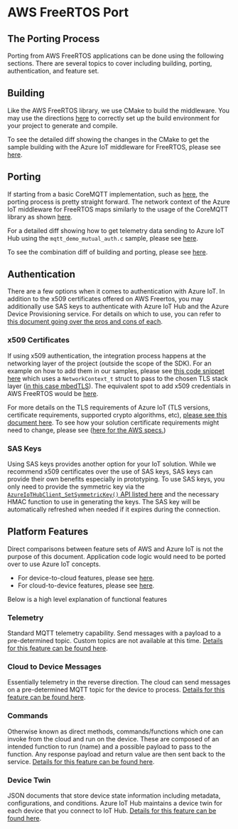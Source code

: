# AWS FreeRTOS Port

## The Porting Process

Porting from AWS FreeRTOS applications can be done using the following sections. There are several topics to cover including building, porting, authentication, and feature set.

## Building

Like the AWS FreeRTOS library, we use CMake to build the middleware. You may use the directions [here](https://github.com/Azure/azure-iot-middleware-freertos#using-cmake) to correctly set up the build environment for your project to generate and compile.

To see the detailed diff showing the changes in the CMake to get the sample building with the Azure IoT middleware for FreeRTOS, please see [here](https://github.com/aws/amazon-freertos/commit/cc30c2493f13b441d3f4029aacac420756cc09f9).

## Porting

If starting from a basic CoreMQTT implementation, such as [here](https://github.com/aws/amazon-freertos/blob/main/demos/coreMQTT/mqtt_demo_mutual_auth.c), the porting process is pretty straight forward. The network context of the Azure IoT middleware for FreeRTOS maps similarly to the usage of the CoreMQTT library as shown [here](https://github.com/aws/amazon-freertos/blob/3af6570347e4777d43653701bcea6ea8723a63af/demos/coreMQTT/mqtt_demo_mutual_auth.c#L795-L797).

For a detailed diff showing how to get telemetry data sending to Azure IoT Hub using the `mqtt_demo_mutual_auth.c` sample, please see [here](https://github.com/aws/amazon-freertos/commit/ea766b48f0d3773c7a1e4ff30b2e2769b4fb1650).

To see the combination diff of building and porting, please see [here](https://github.com/aws/amazon-freertos/compare/main...danewalton:aws-azure-port?expand=1).

## Authentication

There are a few options when it comes to authentication with Azure IoT. In addition to the x509 certificates offered on AWS Freertos, you may additionally use SAS keys to authenticate with Azure IoT Hub and the Azure Device Provisioning service. For details on which to use, you can refer to [this document going over the pros and cons of each](https://azure.microsoft.com/blog/iot-device-authentication-options/).

### x509 Certificates

If using x509 authentication, the integration process happens at the networking layer of the project (outside the scope of the SDK). For an example on how to add them in our samples, please see [this code snippet here](https://github.com/Azure-Samples/iot-middleware-freertos-samples/blob/98234388ec445de4fa482de54b468fee23d6a1f7/demos/sample_azure_iot/sample_azure_iot.c#L278-L281) which uses a `NetworkContext_t` struct to pass to the chosen TLS stack layer ([in this case mbedTLS](https://github.com/Azure-Samples/iot-middleware-freertos-samples/blob/98234388ec445de4fa482de54b468fee23d6a1f7/demos/common/transport/transport_tls_socket_using_mbedtls.c#L345-L395)). The equivalent spot to add x509 credentials in AWS FreeRTOS would be [here](https://github.com/aws/amazon-freertos/blob/3af6570347e4777d43653701bcea6ea8723a63af/demos/network_manager/aws_iot_network_manager.c#L887-L890).

For more details on the TLS requirements of Azure IoT (TLS versions, certificate requirements, supported crypto algorithms, etc), [please see this document here](https://docs.microsoft.com/azure/iot-hub/iot-hub-tls-support). To see how your solution certificate requirements might need to change, please see ([here for the AWS specs.](https://docs.aws.amazon.com/iot/latest/developerguide/transport-security.html))

### SAS Keys

Using SAS keys provides another option for your IoT solution. While we recommend x509 certificates over the use of SAS keys, SAS keys can provide their own benefits especially in prototyping. To use SAS keys, you only need to provide the symmetric key via the [`AzureIoTHubClient_SetSymmetricKey()` API listed here](https://github.com/Azure/azure-iot-middleware-freertos/blob/c01460aef798d37a2f5ccf35f1f9274d34bf3d2b/source/include/azure_iot_hub_client.h#L324-L327) and the necessary HMAC function to use in generating the keys. The SAS key will be automatically refreshed when needed if it expires during the connection.

## Platform Features

Direct comparisons between feature sets of AWS and Azure IoT is not the purpose of this document. Application code logic would need to be ported over to use Azure IoT concepts.

- For device-to-cloud features, please see [here](https://docs.microsoft.com/azure/iot-hub/iot-hub-devguide-d2c-guidance).
- For cloud-to-device features, please see [here](https://docs.microsoft.com/azure/iot-hub/iot-hub-devguide-c2d-guidance).

Below is a high level explanation of functional features

### Telemetry

Standard MQTT telemetry capability. Send messages with a payload to a pre-determined topic. Custom topics are not available at this time. [Details for this feature can be found here](https://docs.microsoft.com/azure/iot-hub/iot-hub-devguide-messages-d2c).

### Cloud to Device Messages

Essentially telemetry in the reverse direction. The cloud can send messages on a pre-determined MQTT topic for the device to process. [Details for this feature can be found here](https://docs.microsoft.com/azure/iot-hub/iot-hub-devguide-messages-c2d).

### Commands

Otherwise known as direct methods, commands/functions which one can invoke from the cloud and run on the device. These are composed of an intended function to run (name) and a possible payload to pass to the function. Any response payload and return value are then sent back to the service. [Details for this feature can be found here](https://docs.microsoft.com/azure/iot-hub/iot-hub-devguide-direct-methods).

### Device Twin

JSON documents that store device state information including metadata, configurations, and conditions. Azure IoT Hub maintains a device twin for each device that you connect to IoT Hub. [Details for this feature can be found here](https://docs.microsoft.com/azure/iot-hub/iot-hub-devguide-device-twins).

